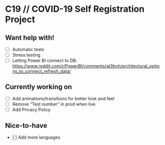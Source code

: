 # C19 // COVID-19 Self Registration Project

## Want help with!

- [ ] Automatic tests
- [ ] Stress testing
- [ ] Letting Power BI connect to DB: https://www.reddit.com/r/PowerBI/comments/at3bvh/architectural_options_to_connect_refresh_data/

## Currently working on
- [ ] Add animations/transitions for better look and feel
- [ ] Remove “Test number” in prod when live
- [ ] Add Privacy Policy

## Nice-to-have
- [ ] Add more languages

